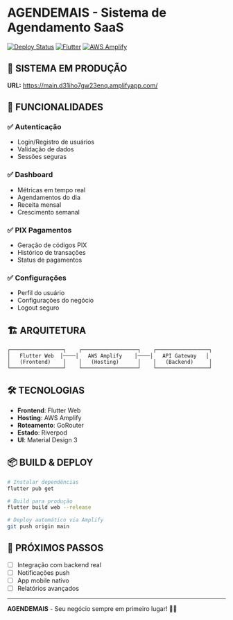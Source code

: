 # AGENDEMAIS - Sistema de Agendamento SaaS

[![Deploy Status](https://img.shields.io/badge/Deploy-Live-brightgreen)](https://main.d31iho7gw23enq.amplifyapp.com/)
[![Flutter](https://img.shields.io/badge/Flutter-3.16.9-blue)](https://flutter.dev)
[![AWS Amplify](https://img.shields.io/badge/AWS-Amplify-orange)](https://aws.amazon.com/amplify/)

## 🚀 **SISTEMA EM PRODUÇÃO**

**URL:** https://main.d31iho7gw23enq.amplifyapp.com/

## 📱 **FUNCIONALIDADES**

### ✅ **Autenticação**
- Login/Registro de usuários
- Validação de dados
- Sessões seguras

### ✅ **Dashboard**
- Métricas em tempo real
- Agendamentos do dia
- Receita mensal
- Crescimento semanal

### ✅ **PIX Pagamentos**
- Geração de códigos PIX
- Histórico de transações
- Status de pagamentos

### ✅ **Configurações**
- Perfil do usuário
- Configurações do negócio
- Logout seguro

## 🏗️ **ARQUITETURA**

```
┌─────────────────┐    ┌──────────────────┐    ┌─────────────────┐
│   Flutter Web  │────│   AWS Amplify    │────│   API Gateway   │
│   (Frontend)    │    │   (Hosting)      │    │   (Backend)     │
└─────────────────┘    └──────────────────┘    └─────────────────┘
```

## 🛠️ **TECNOLOGIAS**

- **Frontend**: Flutter Web
- **Hosting**: AWS Amplify
- **Roteamento**: GoRouter
- **Estado**: Riverpod
- **UI**: Material Design 3

## 📦 **BUILD & DEPLOY**

```bash
# Instalar dependências
flutter pub get

# Build para produção
flutter build web --release

# Deploy automático via Amplify
git push origin main
```

## 🎯 **PRÓXIMOS PASSOS**

- [ ] Integração com backend real
- [ ] Notificações push
- [ ] App mobile nativo
- [ ] Relatórios avançados

---

**AGENDEMAIS** - Seu negócio sempre em primeiro lugar! 💼✨